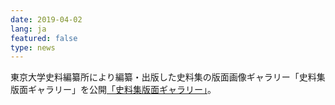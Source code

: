 ```yaml
---
date: 2019-04-02
lang: ja
featured: false
type: news
---
```

東京大学史料編纂所により編纂・出版した史料集の版面画像ギャラリー「史料集版面ギャラリー」を公開<a href="https://www.hi.u-tokyo.ac.jp/publication/dip/index.html" target="_blank">「史料集版面ギャラリー」</a>。
